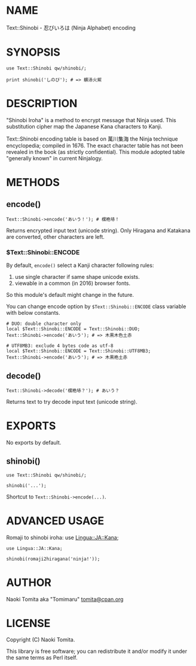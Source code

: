 # NAME

Text::Shinobi - 忍びいろは (Ninja Alphabet) encoding

# SYNOPSIS

    use Text::Shinobi qw/shinobi/;

    print shinobi('しのび'); # => 𨊂浾⽕紫゙

# DESCRIPTION

"Shinobi Iroha" is a method to encrypt message that Ninja used.
This substitution cipher map the Japanese Kana characters to Kanji.

Text::Shinobi encoding table is based on 萬川集海 the Ninja technique encyclopedia; compiled in 1676.
The exact character table has not been revealed in the book (as strictly confidential).
This module adopted table "generally known" in current Ninjalogy.

# METHODS

## encode()

    Text::Shinobi->encode('あいう！'); # 𣘸栬𡋽！

Returns encrypted input text (unicode string).
Only Hiragana and Katakana are converted, other characters are left.

### $Text::Shinobi::ENCODE

By default, `encode()` select a Kanji character following rules:

1. use single character if same shape unicode exists.
2. viewable in a common (in 2016) browser fonts.

So this module's default might change in the future.

You can change encode option by `$Text::Shinobi::ENCODE` class variable with below constants.

    # DUO: double character only
    local $Text::Shinobi::ENCODE = Text::Shinobi::DUO;
    Text::Shinobi->encode('あいう'); # => ⽊黒⽊⾊⼟⾚

    # UTF8MB3: exclude 4 bytes code as utf-8
    local $Text::Shinobi::ENCODE = Text::Shinobi::UTF8MB3;
    Text::Shinobi->encode('あいう'); # => ⽊黒栬⼟⾚

## decode()

    Text::Shinobi->decode('𣘸栬𡋽？'); # あいう？

Returns text to try decode input text (unicode string).

# EXPORTS

No exports by default.

## shinobi()

    use Text::Shinobi qw/shinobi/;

    shinobi('...');

Shortcut to `Text::Shinobi->encode(...)`.

# ADVANCED USAGE

Romaji to shinobi iroha: use [Lingua::JA::Kana](http://search.cpan.org/perldoc?Lingua::JA::Kana);

    use Lingua::JA::Kana;

    shinobi(romaji2hiragana('ninja!'));

# AUTHOR

Naoki Tomita aka "Tomimaru" <tomita@cpan.org>

# LICENSE

Copyright (C) Naoki Tomita.

This library is free software; you can redistribute it and/or modify
it under the same terms as Perl itself.
